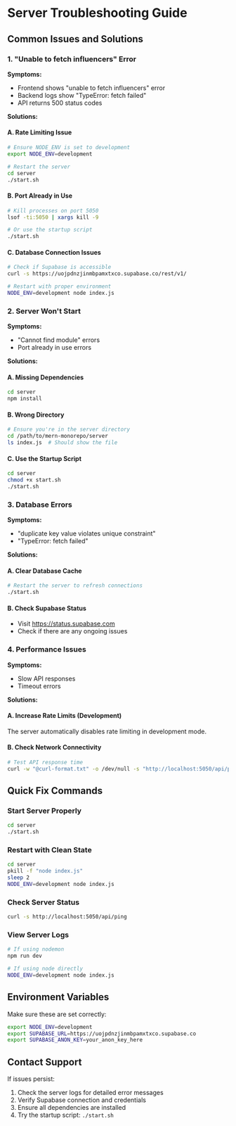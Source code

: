 # Server Troubleshooting Guide

## Common Issues and Solutions

### 1. "Unable to fetch influencers" Error

**Symptoms:**
- Frontend shows "unable to fetch influencers" error
- Backend logs show "TypeError: fetch failed"
- API returns 500 status codes

**Solutions:**

#### A. Rate Limiting Issue
```bash
# Ensure NODE_ENV is set to development
export NODE_ENV=development

# Restart the server
cd server
./start.sh
```

#### B. Port Already in Use
```bash
# Kill processes on port 5050
lsof -ti:5050 | xargs kill -9

# Or use the startup script
./start.sh
```

#### C. Database Connection Issues
```bash
# Check if Supabase is accessible
curl -s https://uojpdnzjinmbpamxtxco.supabase.co/rest/v1/

# Restart with proper environment
NODE_ENV=development node index.js
```

### 2. Server Won't Start

**Symptoms:**
- "Cannot find module" errors
- Port already in use errors

**Solutions:**

#### A. Missing Dependencies
```bash
cd server
npm install
```

#### B. Wrong Directory
```bash
# Ensure you're in the server directory
cd /path/to/mern-monorepo/server
ls index.js  # Should show the file
```

#### C. Use the Startup Script
```bash
cd server
chmod +x start.sh
./start.sh
```

### 3. Database Errors

**Symptoms:**
- "duplicate key value violates unique constraint"
- "TypeError: fetch failed"

**Solutions:**

#### A. Clear Database Cache
```bash
# Restart the server to refresh connections
./start.sh
```

#### B. Check Supabase Status
- Visit https://status.supabase.com
- Check if there are any ongoing issues

### 4. Performance Issues

**Symptoms:**
- Slow API responses
- Timeout errors

**Solutions:**

#### A. Increase Rate Limits (Development)
The server automatically disables rate limiting in development mode.

#### B. Check Network Connectivity
```bash
# Test API response time
curl -w "@curl-format.txt" -o /dev/null -s "http://localhost:5050/api/ping"
```

## Quick Fix Commands

### Start Server Properly
```bash
cd server
./start.sh
```

### Restart with Clean State
```bash
cd server
pkill -f "node index.js"
sleep 2
NODE_ENV=development node index.js
```

### Check Server Status
```bash
curl -s http://localhost:5050/api/ping
```

### View Server Logs
```bash
# If using nodemon
npm run dev

# If using node directly
NODE_ENV=development node index.js
```

## Environment Variables

Make sure these are set correctly:

```bash
export NODE_ENV=development
export SUPABASE_URL=https://uojpdnzjinmbpamxtxco.supabase.co
export SUPABASE_ANON_KEY=your_anon_key_here
```

## Contact Support

If issues persist:
1. Check the server logs for detailed error messages
2. Verify Supabase connection and credentials
3. Ensure all dependencies are installed
4. Try the startup script: `./start.sh` 